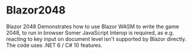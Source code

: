 # Blazor2048
Blazor 2048 
Demonstrates how to use Blazor WASM to write the game 2048, to run in browser
Somer JavaScript Interop is required, as e.g. reacting to key input on document level isn't supported by Blazor directly.
The code uses .NET 6 / C# 10 features.

